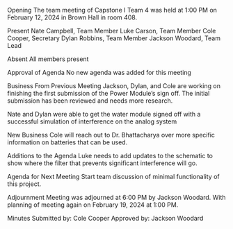 Opening
The team meeting of Capstone I Team 4 was held at 1:00 PM on February 12, 2024 in Brown Hall in room 408.

Present
Nate Campbell, Team Member
Luke Carson, Team Member
Cole Cooper, Secretary
Dylan Robbins, Team Member
Jackson Woodard, Team Lead

Absent
All members present

Approval of Agenda
No new agenda was added for this meeting

Business From Previous Meeting
Jackson, Dylan, and Cole are working on finishing the first submission of the Power Module’s sign off. The initial submission has been reviewed and needs more research. 

Nate and Dylan were able to get the water module signed off with a successful simulation of interference on the analog system

New Business 
Cole will reach out to Dr. Bhattacharya over more specific information on batteries that can be used. 

Additions to the Agenda
Luke needs to add updates to the schematic to show where the filter that prevents significant interference will go. 

Agenda for Next Meeting
Start team discussion of minimal functionality of this project.

Adjournment 
Meeting was adjourned at 6:00 PM by Jackson Woodard. With planning of meeting again on February 19, 2024 at 1:00 PM.

Minutes Submitted by: Cole Cooper
Approved by: Jackson Woodard
